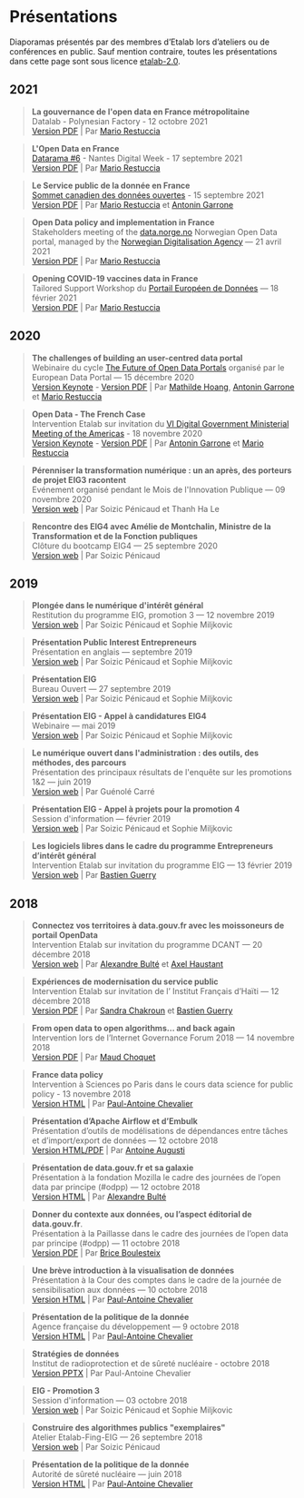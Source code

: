 # Présentations

Diaporamas présentés par des membres d’Etalab lors d’ateliers ou de conférences en public.
Sauf mention contraire, toutes les présentations dans cette page sont sous licence [etalab-2.0](https://www.etalab.gouv.fr/wp-content/uploads/2017/04/ETALAB-Licence-Ouverte-v2.0.pdf).

## 2021

> **La gouvernance de l'open data en France métropolitaine**<br/>
> Datalab - Polynesian Factory - 12 octobre 2021 <br/>
[Version PDF](https://etalab.github.io/etalab/diaporamas/2021-10-12-datalab-polynesie.pdf) | Par [Mario Restuccia](https://github.com/restuccia)

> **L'Open Data en France**<br/>
> [Datarama #6](http://neoblogs.lecolededesign.com/datarama/) - Nantes Digital Week - 17 septembre 2021<br/>
[Version PDF](https://etalab.github.io/etalab/diaporamas/2021-09-17-etalab-datarama-nantes.pdf) | Par [Mario Restuccia](https://github.com/restuccia)

> **Le Service public de la donnée en France**<br/>
> [Sommet canadien des données ouvertes](https://www.sommetcanadiendesdonneesouvertes.ca/) - 15 septembre 2021 <br/>
[Version PDF](https://etalab.github.io/etalab/diaporamas/2021-09-15-sommet-canadien-donnees-ouvertes-donnees-reference.pdf) | Par [Mario Restuccia](https://github.com/restuccia) et [Antonin Garrone](https://github.com/agarrone)

> **Open Data policy and implementation in France**<br/>
> Stakeholders meeting of the [data.norge.no](https://data.norge.no) Norwegian Open Data portal, managed by the [Norwegian Digitalisation Agency](https://www.digdir.no/) — 21 avril 2021<br />[Version PDF](https://etalab.github.io/etalab/diaporamas/2021-04-21-norwegian-digitalisation-agency.pdf) | Par [Mario Restuccia](https://github.com/restuccia)


> **Opening COVID-19 vaccines data in France**<br/>
> Tailored Support Workshop du [Portail Européen de Données](https://www.europeandataportal.eu/fr) — 18 février 2021<br/>[Version PDF](https://etalab.github.io/etalab/diaporamas/2021-02-18-EDP-covid-vaccines.pdf) | Par [Mario Restuccia](https://github.com/restuccia)

## 2020
> **The challenges of building an user-centred data portal**<br/>
> Webinaire du cycle [The Future of Open Data Portals](https://european-data-portal.gitlab.io/future-open-data-portals/) organisé par le European Data Portal — 15 décembre 2020<br/>[Version Keynote](https://etalab.github.io/etalab/diaporamas/2020-12-15-future-opendata-portals.key) - [Version PDF](https://etalab.github.io/etalab/diaporamas/2020-12-15-future-opendata-portals.pdf) | Par [Mathilde Hoang](https://github.com/mathildehg), [Antonin Garrone](https://github.com/agarrone) et [Mario Restuccia](https://github.com/restuccia)

> **Open Data - The French Case**<br/>
> Intervention Etalab sur invitation du [VI Digital Government Ministerial Meeting of the Americas](https://www.redgealc.org/ministerial2020/en/the-event/) - 18 novembre 2020<br/>[Version Keynote](https://etalab.github.io/etalab/diaporamas/slides-vi-digital-government-ministerial-meeting-of-the-americas/slides-vi-digital-government-ministerial-meeting-of-the-americas.key) - [Version PDF](https://etalab.github.io/etalab/diaporamas/slides-vi-digital-government-ministerial-meeting-of-the-americas/slides-vi-digital-government-ministerial-meeting-of-the-americas.pdf) | Par [Antonin Garrone](https://github.com/agarrone) et [Mario Restuccia](https://github.com/restuccia)

> **Pérenniser la transformation numérique : un an après, des porteurs de projet EIG3 racontent**<br/>
> Evénement organisé pendant le Mois de l'Innovation Publique — 09 novembre 2020<br/>[Version web](https://speakerdeck.com/eig2020/eig3) | Par
> Soizic Pénicaud et Thanh Ha Le

> **Rencontre des EIG4 avec Amélie de Montchalin, Ministre de la Transformation et de la Fonction publiques**<br/>
> Clôture du bootcamp EIG4 — 25 septembre 2020<br/>[Version web](https://speakerdeck.com/eig2020/presentation-de-cloture-du-bootcamp-eig4) | Par
> Soizic Pénicaud

## 2019

> **Plongée dans le numérique d'intérêt général**<br/>
> Restitution du programme EIG, promotion 3 — 12 novembre 2019<br/>[Version web](https://speakerdeck.com/eig2020/restitution-de-la-promotion-eig-3) | Par
> Soizic Pénicaud et Sophie Miljkovic

> **Présentation Public Interest Entrepreneurs**<br/>
> Présentation en anglais — septembre 2019<br/>[Version web](https://speakerdeck.com/eig2020/english-presentation-september-2019) | Par
> Soizic Pénicaud et Sophie Miljkovic

> **Présentation EIG**<br/>
> Bureau Ouvert — 27 septembre 2019<br/>[Version web](https://speakerdeck.com/eig2020/2019-71d6d2e6-6240-4425-b59f-a9be4b73e96d) | Par
> Soizic Pénicaud et Sophie Miljkovic

> **Présentation EIG - Appel à candidatures EIG4**<br/>
> Webinaire — mai 2019<br/>[Version web](https://speakerdeck.com/eig2020/presentation-webinaires-3e165e3c-1d22-4f80-8c7a-7d115e55baad) | Par
> Soizic Pénicaud et Sophie Miljkovic

> **Le numérique ouvert dans l'administration : des outils, des méthodes, des parcours**<br/>
> Présentation des principaux résultats de l'enquête sur les promotions 1&2 — juin 2019<br/>[Version web](https://speakerdeck.com/eig2020/presentation-des-principaux-resultats-du-rapport-danalyse-eig) | Par
> Guénolé Carré

> **Présentation EIG - Appel à projets pour la promotion 4**<br/>
> Session d'information — février 2019<br/>[Version web](https://speakerdeck.com/eig2020/appel-a-projets-eig-4-session-dinformation) | Par
> Soizic Pénicaud et Sophie Miljkovic

> **Les logiciels libres dans le cadre du programme Entrepreneurs d’intérêt général**<br/>
> Intervention Etalab sur invitation du programme EIG — 13 février 2019<br/>[Version web](https://speakerdeck.com/bluehats/les-logiciels-libres-dans-le-cadre-du-programme-entrepreneur-dinteret-general) | Par
> [Bastien Guerry](https://github.com/bzg)

## 2018

> **Connectez vos territoires à data.gouv.fr avec les moissoneurs de portail OpenData**<br/>
> Intervention Etalab sur invitation du programme DCANT — 20 décembre 2018<br/>[Version web](https://pad.etalab.studio/p/S1sIwFwg4) | Par
> [Alexandre Bulté](https://github.com/abulte) et [Axel Haustant](https://github.com/noirbizarre)

> **Expériences de modernisation du service public**<br/>
> Intervention Etalab sur invitation de l’
> Institut Français d’Haïti — 12 décembre 2018<br/>[Version PDF](diaporamas/2018-12-12-etalab_dinsic_haiti.pdf) | Par
> [Sandra Chakroun](https://github.com/sandcha) et [Bastien Guerry](https://github.com/bzg)

> **From open data to open algorithms… and back again**<br/>
> Intervention lors de l’Internet Governance Forum 2018 — 14 novembre 2018<br/>[Version PDF](diaporamas/2018-11-13-IGF-open-data-open-algo.pdf) | Par [Maud Choquet](https://github.com/mchoquet)

> **France data policy**<br/>
> Intervention à Sciences po Paris dans le cours data science for public policy - 13 novembre 2018<br/>[Version HTML](https://etalab.github.io/etalab/diaporamas/slides-sciencespo.html) | Par [Paul-Antoine Chevalier](https://github.com/pachevalier)

> **Présentation d’Apache Airflow et d’Embulk**<br/>
> Présentation d’outils de modélisations de dépendances entre tâches et d’import/export de données — 12 octobre 2018<br/>[Version HTML/PDF](https://docs.google.com/presentation/d/1LxwJIA2BFbGtPtdaUaGp1mngYWUQDMrM1V3DZ8AneR0/edit) | Par [Antoine Augusti](https://github.com/AntoineAugusti)

> **Présentation de data.gouv.fr et sa galaxie**<br/>
> Présentation à la fondation Mozilla le cadre des journées de l’open data par principe (#odpp) — 12 octobre 2018<br/>[Version HTML](https://speakerdeck.com/abulte/data-dot-gouv-dot-fr-atelier-odpp-2018-10-12) | Par [Alexandre Bulté](https://github.com/abulte)

> **Donner du contexte aux données, ou l’aspect éditorial de data.gouv.fr**.<br/>
> Présentation à la Paillasse dans le cadre des journées de l’open data par principe (#odpp) — 11 octobre 2018<br/>[Version PDF](diaporamas/2018-10-11-atelier-edito-datagouvfr.pdf) | Par [Brice Boulesteix](https://github.com/bboulesteix)

> **Une brève introduction à la visualisation de données**<br/>
> Présentation à la Cour des comptes dans le cadre de la journée de sensibilisation aux données — 10 octobre 2018<br/>[Version HTML](https://etalab.github.io/etalab/diaporamas/slides-courdescomptes.html) | Par [Paul-Antoine Chevalier](https://github.com/pachevalier)

> **Présentation de la politique de la donnée**<br/>
> Agence française du développement — 9 octobre 2018<br/>[Version HTML](https://etalab.github.io/etalab/diaporamas/slides-afd.html) | Par [Paul-Antoine Chevalier](https://github.com/pachevalier)

> **Stratégies de données**<br/>
> Institut de radioprotection et de sûreté nucléaire - octobre 2018<br/>[Version PPTX](https://nextcloud.data.gouv.fr/s/byWCQaD7ETKWSF9) | Par Paul-Antoine Chevalier

> **EIG - Promotion 3**<br/>
> Session d'information — 03 octobre 2018<br/>[Version web](https://speakerdeck.com/eig2020/evenement-dinformation-eig3-3-octobre) | Par
> Soizic Pénicaud et Sophie Miljkovic

> **Construire des algorithmes publics "exemplaires"**<br/>
> Atelier Etalab-Fing-EIG — 26 septembre 2018<br/>[Version web](https://speakerdeck.com/eig2020/atelier-fing-etalab-eig-sur-les-algorithmes-publics) | Par
> Soizic Pénicaud

> **Présentation de la politique de la donnée**<br/>
> Autorité de sûreté nucléaire — juin 2018<br/>[Version HTML](https://etalab.github.io/etalab/diaporamas/slides-asn.html) | Par [Paul-Antoine Chevalier](https://github.com/pachevalier)
